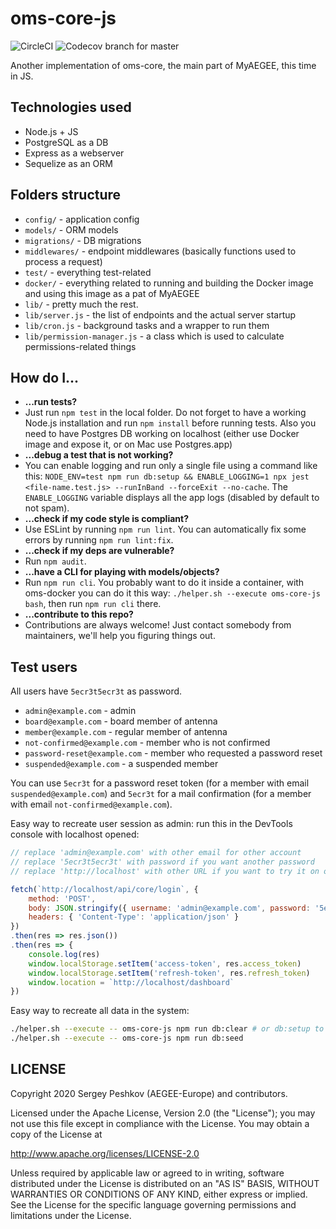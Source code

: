 # oms-core-js

![CircleCI](https://img.shields.io/circleci/build/github/AEGEE/oms-core-js)
![Codecov branch for master](https://img.shields.io/codecov/c/github/AEGEE/oms-core-js.svg)

Another implementation of oms-core, the main part of MyAEGEE, this time in JS.



## Technologies used

- Node.js + JS
- PostgreSQL as a DB
- Express as a webserver
- Sequelize as an ORM

## Folders structure
- `config/` - application config
- `models/` - ORM models
- `migrations/` - DB migrations
- `middlewares/` - endpoint middlewares (basically functions used to process a request)
- `test/` - everything test-related
- `docker/` - everything related to running and building the Docker image and using this image as a pat of MyAEGEE
- `lib/` - pretty much the rest.
- `lib/server.js` - the list of endpoints and the actual server startup
- `lib/cron.js` - background tasks and a wrapper to run them
- `lib/permission-manager.js` - a class which is used to calculate permissions-related things

## How do I...

- **...run tests?**  
- Just run `npm test` in the local folder. Do not forget to have a working Node.js installation and run `npm install` before running tests. Also you need to have Postgres DB working on localhost (either use Docker image and expose it, or on Mac use Postgres.app)
- **...debug a test that is not working?**
- You can enable logging and run only a single file using a command like this: `NODE_ENV=test npm run db:setup && ENABLE_LOGGING=1 npx jest <file-name.test.js> --runInBand --forceExit --no-cache`. The `ENABLE_LOGGING` variable displays all the app logs (disabled by default to not spam).
- **...check if my code style is compliant?**
- Use ESLint by running `npm run lint`. You can automatically fix some errors by running `npm run lint:fix`.
- **...check if my deps are vulnerable?**
- Run `npm audit`.
- **...have a CLI for playing with models/objects?**
- Run `npm run cli`. You probably want to do it inside a container, with oms-docker you can do it this way: `./helper.sh --execute oms-core-js bash`, then run `npm run cli` there.
- **...contribute to this repo?**
- Contributions are always welcome! Just contact somebody from maintainers, we'll help you figuring things out.

## Test users

All users have `5ecr3t5ecr3t` as password.

- `admin@example.com` - admin
- `board@example.com` - board member of antenna
- `member@example.com` - regular member of antenna
- `not-confirmed@example.com` - member who is not confirmed
- `password-reset@example.com` - member who requested a password reset
- `suspended@example.com` - a suspended member

You can use `5ecr3t` for a password reset token (for a member with email `suspended@example.com`) and `5ecr3t` for a mail confirmation (for a member with email `not-confirmed@example.com`).

Easy way to recreate user session as admin: run this in the DevTools console with localhost opened:

```js
// replace 'admin@example.com' with other email for other account
// replace '5ecr3t5ecr3t' with password if you want another password
// replace 'http://localhost' with other URL if you want to try it on other domain

fetch(`http://localhost/api/core/login`, {
    method: 'POST',
    body: JSON.stringify({ username: 'admin@example.com', password: '5ecr3t5ecr3t' }),
    headers: { 'Content-Type': 'application/json' }
})
.then(res => res.json())
.then(res => {
    console.log(res)
    window.localStorage.setItem('access-token', res.access_token)
    window.localStorage.setItem('refresh-token', res.refresh_token)
    window.location = `http://localhost/dashboard`
})
```

Easy way to recreate all data in the system:
```sh
./helper.sh --execute -- oms-core-js npm run db:clear # or db:setup to drop the db schema and create it again
./helper.sh --execute -- oms-core-js npm run db:seed
```

## LICENSE

Copyright 2020 Sergey Peshkov (AEGEE-Europe) and contributors.

Licensed under the Apache License, Version 2.0 (the "License");
you may not use this file except in compliance with the License.
You may obtain a copy of the License at

<http://www.apache.org/licenses/LICENSE-2.0>

Unless required by applicable law or agreed to in writing, software
distributed under the License is distributed on an "AS IS" BASIS,
WITHOUT WARRANTIES OR CONDITIONS OF ANY KIND, either express or implied.
See the License for the specific language governing permissions and
limitations under the License.
